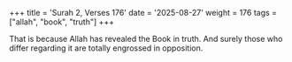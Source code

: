 +++
title = 'Surah 2, Verses 176'
date = '2025-08-27'
weight = 176
tags = ["allah", "book", "truth"]
+++

That is because Allah has revealed the Book in truth. And surely those who differ regarding it are totally engrossed in opposition.